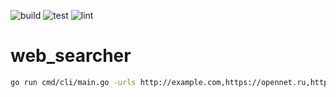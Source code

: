 ![build](https://github.com/gitalek/web_searcher/workflows/build/badge.svg)
![test](https://github.com/gitalek/web_searcher/workflows/test/badge.svg)
![lint](https://github.com/gitalek/web_searcher/workflows/lint/badge.svg)

# web_searcher

```bash
go run cmd/cli/main.go -urls http://example.com,https://opennet.ru,https://habr.com/ru/companies/,https://example.com,http://habr.com/ru/companies/,http://opennet.ru,https://go.dev/,http://go.dev/ -k background -l 2 -t 1000
```
